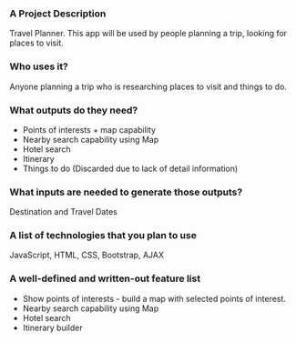 ### A Project Description
Travel Planner. This app will be used by people planning a trip, looking for places to visit.

### Who uses it?
Anyone planning a trip who is researching places to visit and things to do.

### What outputs do they need?
- Points of interests + map capability
- Nearby search capability using Map
- Hotel search
- Itinerary
- Things to do (Discarded due to lack of detail information)

### What inputs are needed to generate those outputs?
Destination and Travel Dates

### A list of technologies that you plan to use
JavaScript, HTML, CSS, Bootstrap, AJAX

### A well-defined and written-out feature list
- Show points of interests - build a map with selected points of interest.
- Nearby search capability using Map
- Hotel search
- Itinerary builder
